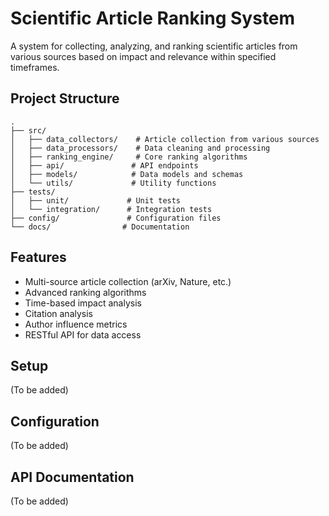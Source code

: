 # Scientific Article Ranking System

A system for collecting, analyzing, and ranking scientific articles from various sources based on impact and relevance within specified timeframes.

## Project Structure

```
.
├── src/
│   ├── data_collectors/    # Article collection from various sources
│   ├── data_processors/    # Data cleaning and processing
│   ├── ranking_engine/     # Core ranking algorithms
│   ├── api/               # API endpoints
│   ├── models/            # Data models and schemas
│   └── utils/             # Utility functions
├── tests/
│   ├── unit/             # Unit tests
│   └── integration/      # Integration tests
├── config/               # Configuration files
└── docs/                # Documentation
```

## Features

- Multi-source article collection (arXiv, Nature, etc.)
- Advanced ranking algorithms
- Time-based impact analysis
- Citation analysis
- Author influence metrics
- RESTful API for data access

## Setup

(To be added)

## Configuration

(To be added)

## API Documentation

(To be added) 